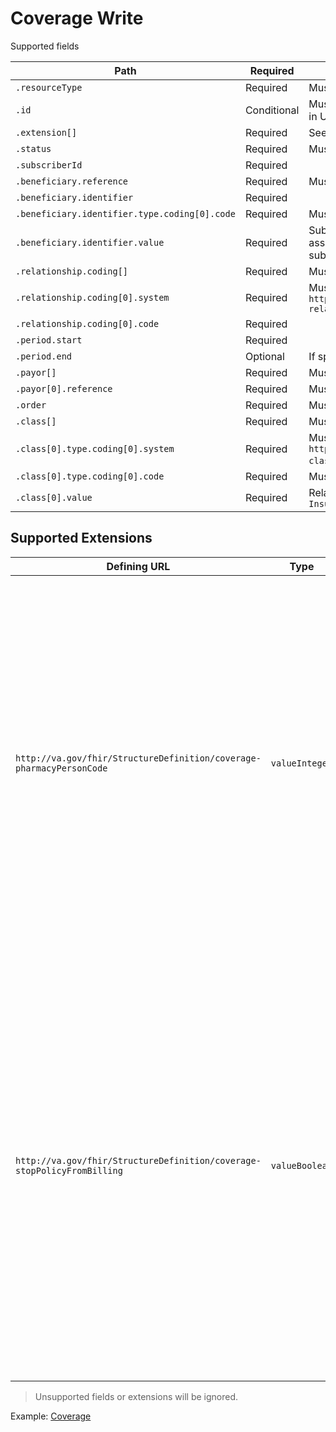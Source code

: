 # Coverage Write

Supported fields

|Path|Required|Notes|
|---|---|---|
|`.resourceType` | Required | Must be `Coverage`. |
|`.id` | Conditional | Must be omitted on create. Must match Coverage ID in URL on update. |
| `.extension[]` | Required | See [Supported Extensions](#supported-extensions) below. |
| `.status` | Required | Must be `active`. |
| `.subscriberId` | Required | |
| `.beneficiary.reference` | Required | Must be full or relative URL to `Patient` resource. |
| `.beneficiary.identifier` | Required | |
| `.beneficiary.identifier.type.coding[0].code` | Required | Must be `MB`. |
| `.beneficiary.identifier.value` | Required | Subscriber's primary ID number. This number is assigned by the payer and can be found on the subscriber's insurance card. |
| `.relationship.coding[]` | Required | Must contain 1 entry. |
| `.relationship.coding[0].system` | Required | Must be `http://terminology.hl7.org/CodeSystem/subscriber-relationship` |
| `.relationship.coding[0].code` | Required | |
| `.period.start` | Required | |
| `.period.end` | Optional | If specified, must be after `.period.start`. |
| `.payor[]` | Required | Must contain 1 entry. |
| `.payor[0].reference` | Required | Must be full or relative URL to an `Organization`. |
| `.order` | Required | Must be `1`, `2`, or `3` for _Primary_, _Secondary_, or _Tertiary_. |
| `.class[]` | Required | Must contain 1 entry. |
| `.class[0].type.coding[0].system` | Required | Must be `http://terminology.hl7.org/CodeSystem/coverage-class`. |
| `.class[0].type.coding[0].code` | Required | Must be `group`. |
| `.class[0].value` | Required | Relative reference to `InsurancePlan`, e.g `InsurancePlan/I3-1JeCN3qnboBvfJAeuA5VVg` |

## Supported Extensions

| Defining URL | Type | Required | Notes |
|---|---|---|---|
| `http://va.gov/fhir/StructureDefinition/coverage-pharmacyPersonCode` | `valueInteger` | Optional | This is the code that is assigned by the payer to identify the patient. The payer may use a unique person code to identify each specific person on the pharmacy insurance policy. This code may also describe the patient's relationship to the cardholder. E.g., `1` card holder, `2` spouse, `3` - `999` dependents and others. |
| `http://va.gov/fhir/StructureDefinition/coverage-stopPolicyFromBilling` | `valueBoolean` | Required | Determines whether or not claims may be created for the insurance policy. This field is used primarily for CHAMPUS policies. If the patient is covered under CHAMPUS, but it is known that claims should never be submitted to the CHAMPUS Fiscal Intermediary. A `true` value will prohibit Pharmacy claims submissions to the CHAMPUS Fiscal Intermediary. |

> Unsupported fields or extensions will be ignored.

Example: [Coverage](vista-fhir-query/samples/coverageWrite.json)
